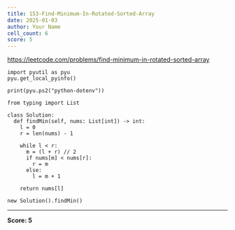 ```yaml
---
title: 153-Find-Minimum-In-Rotated-Sorted-Array
date: 2025-01-03
author: Your Name
cell_count: 6
score: 5
---
```


https://leetcode.com/problems/find-minimum-in-rotated-sorted-array


```
import pyutil as pyu
pyu.get_local_pyinfo()
```


```
print(pyu.ps2("python-dotenv"))
```


```
from typing import List
```


```
class Solution:
  def findMin(self, nums: List[int]) -> int:
    l = 0
    r = len(nums) - 1

    while l < r:
      m = (l + r) // 2
      if nums[m] < nums[r]:
        r = m
      else:
        l = m + 1

    return nums[l]
```


```
new Solution().findMin()
```


---
**Score: 5**